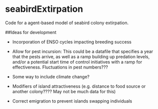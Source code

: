 # seabirdExtirpation
Code for a agent-based model of seabird colony extirpation.


##Ideas for development

- Incorporation of ENSO cycles impacting breeding success

- Allow for pest incursion:
    This could be a datafile that specifies a year that the pests arrive, as well as a ramp building up predation levels, and/or a potential start time of control initiatives with a ramp for effectiveness. Fluctuations in pest numbers???

- Some way to include climate change?

- Modifiers of island attractiveness (e.g. distance to food source or another colony???? May not be much data for this)

- Correct emigration to prevent islands swapping individuals
